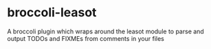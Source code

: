 # broccoli-leasot
A broccoli plugin which wraps around the leasot module to parse and output TODOs and FIXMEs from comments in your files
